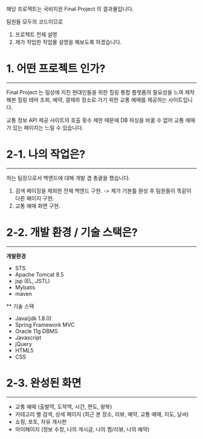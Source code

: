 해당 프로젝트는 국비지원 Final Project 의 결과물입니다.

팀원들 모두의 코드이므로

  1. 프로젝트 전체 설명
  2. 제가 작업한 작업물 설명을 해보도록 하겠습니다.
  
# 1. 어떤 프로젝트 인가?
***
Final Project 는 일상에 지친 현대인들을 위한 힐링 통합 플랫폼의 
필요성을 느껴 제작해본 힐링 테마 조회, 예약, 결제와 
장소로 가기 위한 교통 예매를 제공하는 사이트입니다.

교통 정보 API 제공 사이트의 호출 횟수 제한 때문에 
DB 파싱을 바꿀 수 없어 교통 예매가 있는 페이지는 
느릴 수 있습니다.

# 2-1. 나의 작업은?
***
저는 팀장으로서 백엔드에 대해 개발 겸 총괄을 했습니다.
  1. 검색 페이징을 제외한 전체 백엔드 구현. 
    -> 제가 기본틀 완성 후 팀원들이 똑같이 다른 페이지 구현.
  2. 교통 예매 화면 구현.
  
# 2-2. 개발 환경 / 기술 스택은?
***

**개발환경**
  
  * STS
  * Apache Tomcat 8.5
  * jsp (EL, JSTL)
  * Mybatis
  * maven
  
** 기술 스택

  * Java(jdk 1.8.0)
  * Spring Framework MVC
  * Oracle 11g DBMS
  * Javascript
  * jQuery
  * HTML5
  * CSS
  
# 2-3. 완성된 화면
***

* 교통 예매 (출발역, 도착역, 시간, 편도, 왕복)
* 카테고리 별 검색, 상세 페이지 (최근 본 장소, 리뷰, 예약, 교통 예매, 지도, 날씨)
* 쇼핑, 포토, 자유 게시판
* 마이페이지 (정보 수정, 나의 게시글, 나의 찜/리뷰, 나의 예약)
